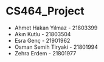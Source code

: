 # CS464_Project
-	Ahmet Hakan Yılmaz - 21803399
-	Akın Kutlu - 21803504
-	Esra Genç - 21901962
-	Osman Semih Tiryaki - 21801994
-	Zehra Erdem - 21801977
